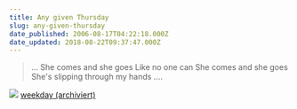 ```yaml
---
title: Any given Thursday
slug: any-given-thursday
date_published: 2006-08-17T04:22:18.000Z
date_updated: 2018-08-22T09:37:47.000Z
---
```


> ...
> She comes and she goes
> Like no one can
> She comes and she goes
> She's slipping through my hands
> ....

![](//www.sxc.hu/pic/m/m/mh/mhi/169330_morning_fog.jpg)
[weekday (archiviert)](http://web.archive.org/web/20060924144203/http://www.thafaker.de:80/index.php?tag=weekday)
